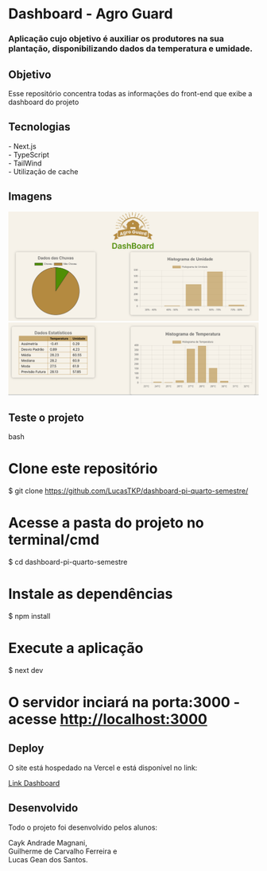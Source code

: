 # Dashboard - Agro Guard
### Aplicação cujo objetivo é auxiliar os produtores na sua plantação, disponibilizando dados da temperatura e umidade.

## Objetivo
<p> Esse repositório concentra todas as informações do front-end que exibe a dashboard do projeto</p>

## Tecnologias
<p> - Next.js </br>
    - TypeScript </br>
    - TailWind </br>
    - Utilização de cache
</p>

## Imagens
<img src="assets/image_dashboard_1.png"/></br>
<img src="assets/image_dashboard_2.png"/></br>

## Teste o projeto
bash
# Clone este repositório
$ git clone <https://github.com/LucasTKP/dashboard-pi-quarto-semestre/>

# Acesse a pasta do projeto no terminal/cmd
$ cd dashboard-pi-quarto-semestre

# Instale as dependências
$ npm install

# Execute a aplicação 
$ next dev

# O servidor inciará na porta:3000 - acesse <http://localhost:3000>


## Deploy
<p>O site está hospedado na Vercel e está disponível no link:</p>
<p><a href="https://dashboard-pi-quarto-semestre.vercel.app/">Link Dashboard</a></br></p>

## Desenvolvido
<p>Todo o projeto foi desenvolvido pelos alunos: </br></p>
<p>Cayk Andrade Magnani,</br>Guilherme de Carvalho Ferreira e</br> Lucas Gean dos Santos.</p>